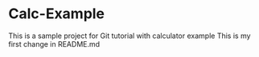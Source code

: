 # Calc-Example
This is a sample project for Git tutorial with calculator example
This is my first change in README.md
